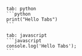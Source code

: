 
~~~tabs
tab: python
```python
print("Hello Tabs")
```

tab: javascript
```javascript
console.log('Hello Tabs');
```
~~~

